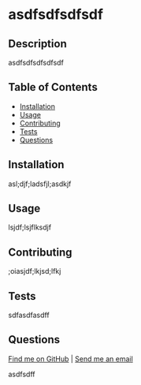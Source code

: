 
# asdfsdfsdfsdf
  


## Description

asdfsdfsdfsdfsdf
  
  
## Table of Contents
  
  - [Installation](#installation)
  - [Usage](#usage)
  - [Contributing](#contributing)
  - [Tests](#tests)
  - [Questions](#questions)
  


## Installation
  
asl;djf;ladsfjl;asdkjf
  
  
## Usage
  
lsjdf;lsjflksdjf
  
  
## Contributing
  
;oiasjdf;lkjsd;lfkj
  
  
## Tests
  
sdfasdfasdff
  
  
## Questions
  
[Find me on GitHub](https://github.com/asdfsadff) | [Send me an email](asdfsdfdsf)
  
asdfsdff



